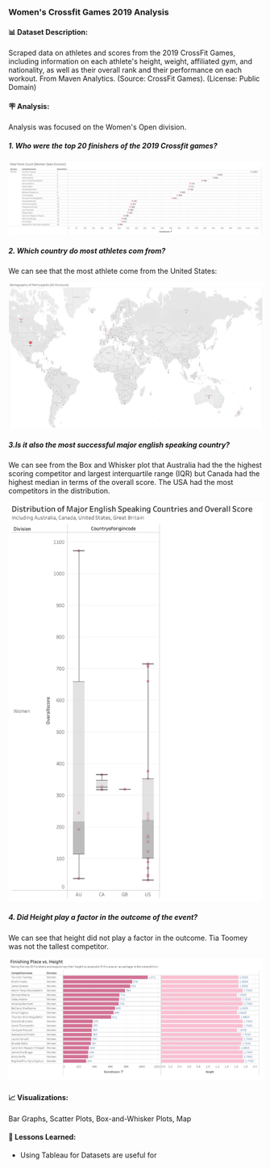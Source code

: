 ### Women's Crossfit Games 2019 Analysis 

#### 📊 Dataset Description:
Scraped data on athletes and scores from the 2019 CrossFit Games, including information on each athlete's height, weight, affiliated gym, and nationality, as well as their overall rank and their performance on each workout.
From Maven Analytics. (Source: CrossFit Games). (License: Public Domain)

#### 🪧 Analysis:

Analysis was focused on the Women's Open division. 

##### 1. Who were the top 20 finishers of the 2019 Crossfit games?

![alt text](https://github.com/madisontagg/Womens-CrossFit-Games-2019/blob/main/Top%2020%20Finishers.png)

##### 2. Which country do most athletes com from?

We can see that the most athlete come from the United States:
   
![alt text](https://github.com/madisontagg/Womens-CrossFit-Games-2019/blob/main/Demographics.png)

##### 3.Is it also the most successful major english speaking country?

We can see from the Box and Whisker plot that Australia had the the highest scoring competitor and largest interquartile range (IQR) but Canada had the highest median in terms of the overall score. The USA had the most competitors in the distribution.

![alt text](https://github.com/madisontagg/Womens-CrossFit-Games-2019/blob/main/Distribution%20ESC.png)


##### 4. Did Height play a factor in the outcome of the event?

We can see that height did not play a factor in the outcome. Tia Toomey was not the tallest competitor. 

![alt text](https://github.com/madisontagg/Womens-CrossFit-Games-2019/blob/main/Place%20vs%20Height.png)



#### 📈 Visualizations:
Bar Graphs, Scatter Plots, Box-and-Whisker Plots, Map

#### 👀 Lessons Learned:
- Using Tableau for Datasets are useful for 
